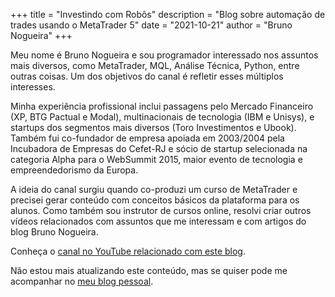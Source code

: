 +++
title = "Investindo com Robôs"
description = "Blog sobre automação de trades usando o MetaTrader 5"
date = "2021-10-21"
author = "Bruno Nogueira"
+++

Meu nome é Bruno Nogueira e sou programador interessado nos assuntos mais diversos, como MetaTrader, MQL, Análise Técnica, Python, entre outras coisas. Um dos objetivos do canal é refletir esses múltiplos interesses.

Minha experiência profissional inclui passagens pelo Mercado Financeiro (XP, BTG Pactual e Modal), multinacionais de tecnologia (IBM e Unisys), e startups dos segmentos mais diversos (Toro Investimentos e Ubook). Também fui co-fundador de empresa apoiada em 2003/2004 pela Incubadora de Empresas do Cefet-RJ e sócio de startup selecionada na categoria Alpha para o WebSummit 2015, maior evento de tecnologia e empreendedorismo da Europa.

A ideia do canal surgiu quando co-produzi um curso de MetaTrader e precisei gerar conteúdo com conceitos básicos da plataforma para os alunos. Como também sou instrutor de cursos online, resolvi criar outros vídeos relacionados com assuntos que me interessam e com artigos do blog Bruno Nogueira.

Conheça o [canal no YouTube relacionado com este blog](https://www.youtube.com/BrunoInvest).

Não estou mais atualizando este conteúdo, mas se quiser pode me acompanhar no [meu blog pessoal](https://brunon.com.br).
